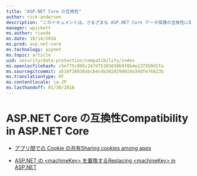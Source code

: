 ```yaml
---
title: "ASP.NET Core の互換性"
author: rick-anderson
description: "このドキュメントは、さまざまな ASP.NET Core データ保護の互換性に関するトピックの目次として機能します。"
manager: wpickett
ms.author: riande
ms.date: 10/14/2016
ms.prod: asp.net-core
ms.technology: aspnet
ms.topic: article
uid: security/data-protection/compatibility/index
ms.openlocfilehash: c5ef75c995c247d75103d38b9f8b4e137550d1fa
ms.sourcegitcommit: a510f38930abc84c4b302029d019a34dfe76823b
ms.translationtype: HT
ms.contentlocale: ja-JP
ms.lasthandoff: 01/30/2018
---
```

# <a name="compatibility-in-aspnet-core"></a><span data-ttu-id="2765d-103">ASP.NET Core の互換性</span><span class="sxs-lookup"><span data-stu-id="2765d-103">Compatibility in ASP.NET Core</span></span>

* [<span data-ttu-id="2765d-104">アプリ間での Cookie の共有</span><span class="sxs-lookup"><span data-stu-id="2765d-104">Sharing cookies among apps</span></span>](xref:security/data-protection/compatibility/cookie-sharing)

* [<span data-ttu-id="2765d-105">ASP.NET の \<machineKey> を置換する</span><span class="sxs-lookup"><span data-stu-id="2765d-105">Replacing \<machineKey> in ASP.NET</span></span>](xref:security/data-protection/compatibility/replacing-machinekey)
